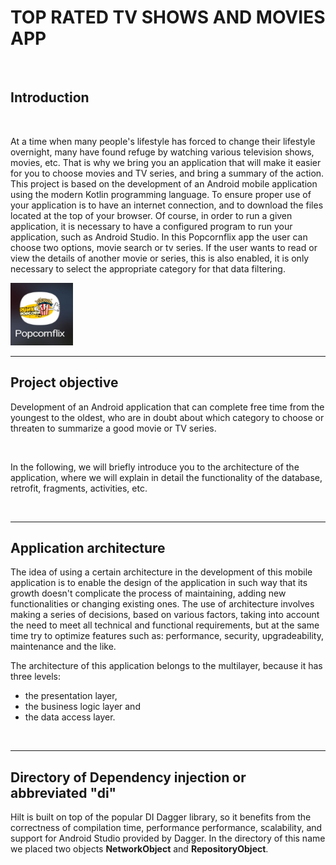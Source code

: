 # TOP RATED TV SHOWS AND MOVIES APP
<br>

## Introduction
<br>
<p> At a time when many people's lifestyle has forced to change their lifestyle overnight, many have found refuge by watching various television shows, movies, etc. That is why we bring you an application that will make it easier for you to choose movies and TV series, and bring a summary of the action. This project is based on the development of an Android mobile application using the modern Kotlin programming language. To ensure proper use of your application is to have an internet connection, and to download the files located at the top of your browser. Of course, in order to run a given application, it is necessary to have a configured program to run your application, such as Android Studio.
In this Popcornflix app the user can choose two options, movie search or tv series. If the user wants to read or view the details of another movie or series, this is also enabled, it is only necessary to select the appropriate category for that data filtering.</p>
<img src="https://github.com/berina-spirjan1/Tv-shows-app/blob/main/images/image1.jpg" alt="Image of application icon" width="100" height="100"  ALIGN=”left” >
 <br><hr>

## Project objective
<p>Development of an Android application that can complete free time from the youngest to the oldest, who are in doubt about which category to choose or threaten to summarize a good movie or TV series.</p>
<br>
<p>In the following, we will briefly introduce you to the architecture of the application, where we will explain in detail the functionality of the database, retrofit, fragments, activities, etc.</p>
<br><hr>

## Application architecture

<p>The idea of using a certain architecture in the development of this mobile application is to enable the design of the application in such way that its growth doesn't complicate the process of maintaining, adding new functionalities or changing existing ones. The use of architecture involves making a series of decisions, based on various factors, taking into account the need to meet all technical and functional requirements, but at the same time try to optimize features such as: performance, security, upgradeability, maintenance and the like.</p>

<p>The architecture of this application belongs to the multilayer, because it has three levels: <ul>
 <li>the presentation layer,</li><li> the business logic layer and</li> <li>the data access layer.</li></ul></p>
 <br><hr>
 
 ## Directory of Dependency injection or abbreviated "di"
 
 <p>Hilt is built on top of the popular DI Dagger library, so it benefits from the correctness of compilation time, performance performance, scalability, and support for Android Studio provided by Dagger. In the directory of this name we placed two objects <b>NetworkObject</b> and <b>RepositoryObject</b>.</p>
  

